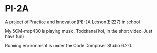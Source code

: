 # PI-2A
A project of Practice and Innovation(PI)-2A Lesson(EI227) in school

My SCM-msp430 is playing music, Todokanai Koi, in the short video. Just have fun)

Running environment is under the Code Composer Studio 6.2.0.

